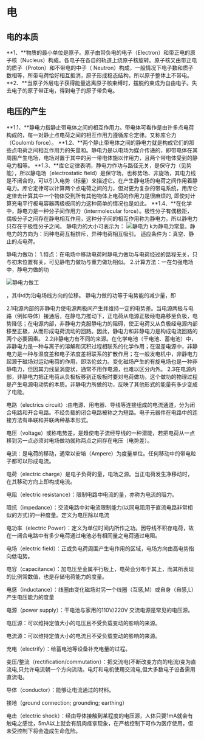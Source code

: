# **电**

## **电的本质**

**1、**物质的最小单位是原子。原子由带负电的电子（Electron）和带正电的原子核（Nucleus）构成。各电子在各自的轨道上绕原子核旋转。原子核又由带正电的质子（Proton）和不带电的中子（ Neutron）构成，一般情况下电子数和质子数相等，所带电荷恰好相互抵消，原子形成稳态结构，所以原子整体上不带电。
**2、**当原子外层电子获得能量逃离原子核束缚时，摆脱约束成为自由电子。失去电子的原子带正电，得到电子的原子带负电。

## 电压的产生

**1.1、**静电力指静止带电体之间的相互作用力。带电体可看作是由许多点电荷构成的，每一对静止点电荷之间的相互作用力遵循库仑定律。又称库仑力（Coulomb force）。
**1.2、**两个静止带电体之间的静电力就是构成它们的那些点电荷之间相互作用力的矢量和。静电力是以电场为媒介传递的，即带电体在其周围产生电场，电场对置于其中的另一带电体施以作用力，且两个带电体受到的静电力相等。
**1.3、**库仑定律表明，静电力作功与路径无关，是保守力（见势能），所以静电场（electrostatic field）是保守场，也称势场、非旋场，其电力线是不闭合的，可以引入电势（标量）来描述它。在产生静电场的电荷之间作用着静电力。库仑定律可以计算两个点电荷之间的力，但对更为复杂的带电系统，用库仑定律去计算其中一个物体受到所有其他物体上电荷的作用力是很麻烦的, 即使对计算充电平行板电容器两极板间的力这种简单的情况也是如此。
**1.4、**在化学中，静电力是一种分子间作用力（intermolecular force）。极性分子有偶极距，偶极分子之间存在静电相互作用，这种分子间的相互作用称为静电力。所以静电力只存在于极性分子之间。
静电力的大小可表示为：
                                                           ![静电力](C:\Users\zz\Desktop\Low-v-e\picture\静电力.png)
k为静电力常量。静电力的方向为：同种电荷互相排斥，异种电荷相互吸引。
适应条件为：真空、静止的点电荷。

静电力做功：
1.特点：在电场中移动电荷时静电力做功与电荷经过的路程无关，只与初末位置有关，可见静电力做功与重力做功相似。
2.计算方法：一在匀强电场中，静电力做的功

![静电力做工]()

，其中d为沿电场线方向的位移。
静电力做的功等于电势能的减少量，即

2.1电源内部的非静电力使电源两极间产生并维持一定的电势差。当电源两极与电路（例如导体）接通后，在静电力推动下，正电荷从电源正极经电路移至负极，电势降低；在电源内部，非静电力克服静电力的阻碍，使正电荷又从负极经电源内部移至正极，从而形成电荷流动的回路。因此，静电力和非静电力是构成电流回路的两个必要因素。
2.2非静电力有不同的来源。在化学电池（干电池、蓄电池）中，非静电力是一种与离子的溶解和沉积过程相联系的化学作用；在温差电源中，非静电力是一种与温度差和电子浓度差相联系的扩散作用；在一般发电机中，非静电力起源于磁场对运动电荷的作用，即洛伦兹力。变化磁场产生的有旋电场也是一种非静电力，但因其力线呈涡旋状，通常不用作电源，也难以区分内外。
2.3在电源内部，非静电力把正电荷从负极板移到正极板时要对电荷做功，这个做功的物理过程是产生电源电动势的本质。非静电力所做的功，反映了其他形式的能量有多少变成了电能。


电路（electrics circuit）:由电源、用电器、导线等连接组成的电流通道，分为闭合电路和开合电路。不经负载的闭合电路被称之为短路。电子元器件在电路中的连接方法有串联和并联两种基本形式。


电压（voltage）或称电势差，是趋使电子流经导线的一种潜能，若把电荷从一点移到另一点必须对电场做功就称两点之间存在电压（电势差）。


电流：是电荷的移动，通常以安培（Ampere）为度量单位。任何移动中的带电粒子都可以形成电流。


电荷（electric charge）是电子负荷的量，电场之源。当正电荷发生净移动时，在其移动方向上即构成电流。


电阻（electric resistance）：限制电路中电流的量，亦称为电流的阻力。


阻抗（impedance）：交流电路中对电流限制能力(以同电阻用于直流电路非常相似的方式)的一种度量。定义为电压除以电流


电功率（electric Power）：定义为单位时间内所作之功。因导线不积存电荷，故在一闭合电路中有多少电荷通过电池必有相同量之电荷通过电阻。


电场（electric field）：正或负电荷周围产生电作用的区域，电场方向由高电势指向低电势。


电容（capacitance）：加电压至金属平行板上，电荷会分布于其上，而其所表现的比例常数值，也是存储电荷能力的度量。


电感（inductance）：线圈由变化磁场对另一个线圈（互感,M）或自身（自感,L）产生电压能力的度量


电源（power supply）：干电池与家用的110V/220V 交流电源是常见的电压源。


电压源：可以维持定值大小的电压且不受负载变动的影响的来源。


电流源：可以维持定值大小的电流且不受负载变动的影响的来源。


充电（electrify）：给蓄电池等设备补充电量的过程。


变压/整流（rectification/commutation）：把交流电(不断改变方向的电流)变为直流电,只允许电流朝一个方向流动。电灯和电机使用交流电,但大多数电子设备需用直流电。


导体（conductor）：能够让电流通过的材料。


接地（ground connection; grounding; earthing）


电击（electric shock）：经由导体接触到某程度的电压源，人体只要1mA就会有触电之感觉，5mA以上就会有肌肉痉挛现象，在严格控制下可作为医疗使用，但未受控制下将会造成生命危险。